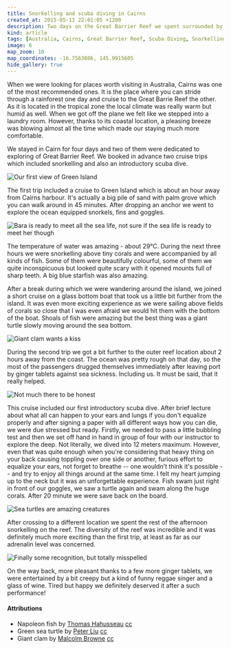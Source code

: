 ```yaml
---
title: Snorkelling and scuba diving in Cairns
created_at: 2015-05-13 22:01:05 +1200
description: Two days on the Great Barrier Reef we spent surrounded by wild and beautiful underwater sea life meeting all the astonishing fish, clams and turtles.
kind: article
tags: [Australia, Cairns, Great Barrier Reef, Scuba Diving, Snorkelling, Green Island, Reef]
image: 6
map_zoom: 10
map_coordinates: -16.7563086, 145.9915605
hide_gallery: true
---
```


When we were looking for places worth visiting in Australia, Cairns was one of the most recommended ones. It is the place where you can stride through a rainforest one day and cruise to the Great Barrie Reef the other. As it is located in the tropical zone the local climate was really warm but humid as well. When we got off the plane we felt like we stepped into a laundry room. However, thanks to its coastal location, a pleasing breeze was blowing almost all the time which made our staying much more comfortable.

We stayed in Cairn for four days and two of them were dedicated to exploring of Great Barrier Reef. We booked in advance two cruise trips which included snorkelling and also an introductory scuba dive.

![Our first view of Green Island](3)

The first trip included a cruise to Green Island which is about an hour away from Cairns harbour. It's actually a big pile of sand with palm grove which you can walk around in 45 minutes. After dropping an anchor we went to explore the ocean equipped snorkels, fins and goggles.

![Bara is ready to meet all the sea life, not sure if the sea life is ready to meet her though](1)

The temperature of water was amazing - about 29°C. During the next three hours we were snorkelling above tiny corals and were accompanied by all kinds of fish. Some of them were beautifully colourful, some of them we quite inconspicuous but looked quite scary with it opened mounts full of sharp teeth. A big blue starfish was also amazing.

After a break during which we were wandering around the island, we joined a short cruise on a glass bottom boat that took us a little bit further from the island. It was even more exciting experience as we were sailing above fields of corals so close that I was even afraid we would hit them with the bottom of the boat. Shoals of fish were amazing but the best thing was a giant turtle slowly moving around the sea bottom.

![Giant clam wants a kiss](7)

During the second trip we got a bit further to the outer reef location about 2 hours away from the coast. The ocean was pretty rough on that day, so the most of the passengers drugged themselves immediately after leaving port by ginger tablets against sea sickness. Including us. It must be said, that it really helped.

![Not much there to be honest](2)

This cruise included our first introductory scuba dive. After brief lecture about what all can happen to your ears and lungs if you don't equalize properly and after signing a paper with all different ways how you can die, we were due stressed but ready. Firstly, we needed to pass a little bubbling test and then we set off hand in hand in group of four with our instructor to explore the deep. Not literally, we dived into 12 meters maximum. However, even that was quite enough when you're considering that heavy thing on your back causing toppling over one side or another, furious effort to equalize your ears, not forget to breathe -- one wouldn't think it's possible -- and try to enjoy all things around at the same time. I felt my heart jumping up to the neck but it was an unforgettable experience. Fish swam just right in front of our goggles, we saw a turtle again and swam along the huge corals. After 20 minute we were save back on the board.

![Sea turtles are amazing creatures](5)


After crossing to a different location we spent the rest of the afternoon snorkelling on the reef. The diversity of the reef was incredible and it was definitely much more exciting than the first trip, at least as far as our adrenalin level was concerned.

![Finally some recognition, but totally misspelled](4)

On the way back, more pleasant thanks to a few more ginger tablets, we were entertained by a bit creepy but a kind of funny reggae singer and a glass of wine. Tired but happy we definitely deserved it after a such performance!

#### Attributions

* Napoleon fish by [Thomas Hahusseau](https://www.flickr.com/photos/69362954@N00/6981101037) [cc](https://creativecommons.org/licenses/by-nd/2.0/)
* Green sea turtle by [Peter Liu](https://www.flickr.com/photos/peterliuphoto/2310833933) [cc](https://creativecommons.org/licenses/by-nd/2.0/)
* Giant clam by [Malcolm Browne](https://www.flickr.com/photos/69362954@N00/6981101037) [cc](https://creativecommons.org/licenses/by-nd/2.0/)



